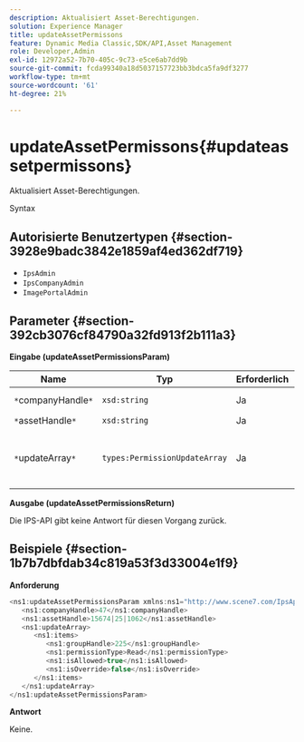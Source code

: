 ```yaml
---
description: Aktualisiert Asset-Berechtigungen.
solution: Experience Manager
title: updateAssetPermissons
feature: Dynamic Media Classic,SDK/API,Asset Management
role: Developer,Admin
exl-id: 12972a52-7b70-405c-9c73-e5ce6ab7dd9b
source-git-commit: fcda99340a18d5037157723bb3bdca5fa9df3277
workflow-type: tm+mt
source-wordcount: '61'
ht-degree: 21%

---
```


# updateAssetPermissons{#updateassetpermissons}

Aktualisiert Asset-Berechtigungen.

Syntax

## Autorisierte Benutzertypen {#section-3928e9badc3842e1859af4ed362df719}

* `IpsAdmin`
* `IpsCompanyAdmin`
* `ImagePortalAdmin`

## Parameter {#section-392cb3076cf84790a32fd913f2b111a3}

**Eingabe (updateAssetPermissionsParam)**

| Name | Typ | Erforderlich | Beschreibung |
|---|---|---|---|
| `*`companyHandle`*` | `xsd:string` | Ja | Handle des Unternehmens. |
| `*`assetHandle`*` | `xsd:string` | Ja | Asset-Handle. |
| `*`updateArray`*` | `types:PermissionUpdateArray` | Ja | Berechtigungen, die Sie auf das Asset anwenden möchten. |

**Ausgabe (updateAssetPermissionsReturn)**

Die IPS-API gibt keine Antwort für diesen Vorgang zurück.

## Beispiele {#section-1b7b7dbfdab34c819a53f3d33004e1f9}

**Anforderung**

```java
<ns1:updateAssetPermissionsParam xmlns:ns1="http://www.scene7.com/IpsApi/xsd">
   <ns1:companyHandle>47</ns1:companyHandle>
   <ns1:assetHandle>15674|25|1062</ns1:assetHandle>
   <ns1:updateArray>
      <ns1:items>
         <ns1:groupHandle>225</ns1:groupHandle>
         <ns1:permissionType>Read</ns1:permissionType>
         <ns1:isAllowed>true</ns1:isAllowed>
         <ns1:isOverride>false</ns1:isOverride>
      </ns1:items>
   </ns1:updateArray>
</ns1:updateAssetPermissionsParam>
```

**Antwort**

Keine.
